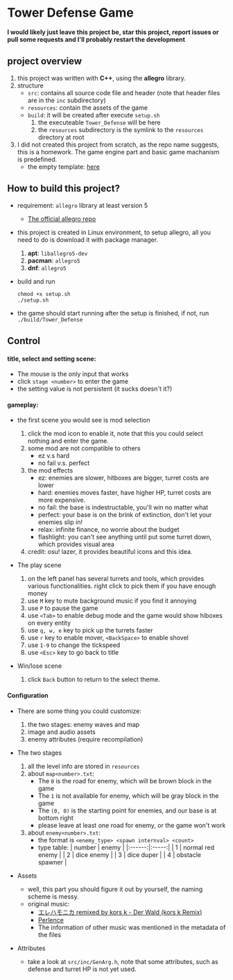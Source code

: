# Tower Defense Game

**I would likely just leave this project be, star this project, report issues or pull some requests and I'll probably restart the development**

## project overview

1. this project was written with **C++**, using the **allegro** library.
2. structure
    * ```src```: contains all source code file and header (note that header files are in the ```inc``` subdirectory)
    * ```resources```: contain the assets of the game
    * ```build```: it will be created after execute ```setup.sh```
       1. the executeable ```Tower_Defense``` will be here
       2. the ```resources``` subdirectory is the symlink to the ```resources``` directory at root
3. I did not created this project from scratch, as the repo name suggests, this is a homework. The game engine part and basic game machanism is predefined.
    * the empty template: [here](https://drive.google.com/drive/folders/1vfwRhzD4txgvNgLjqe2RoL5-qFSouses)
   
## How to build this project?

* requirement: ```allegro``` library at least version 5
  * [The official allegro repo](https://github.com/liballeg/allegro5)

* this project is created in Linux environment, to setup allegro, all you need to do is download it with package manager.
  1. **apt**: ```liballegro5-dev```
  2. **pacman**: ```allegro5```
  3. **dnf**: ```allegro5```

* build and run
    ```
    chmod +x setup.sh
    ./setup.sh
    ```
* the game should start running after the setup is finished, if not, run ```./build/Tower_Defense```

## Control

#### title, select and setting scene:
* The mouse is the only input that works
* click ```stage <number>``` to enter the game
* the setting value is not persistent (it sucks doesn't it?)

#### gameplay:
* the first scene you would see is mod selection
    1. click the mod icon to enable it, note that this you could select nothing and enter the game.
    2. some mod are not compatible to others
        * ez v.s hard
        * no fail v.s. perfect
    3. the mod effects
        * ez: enemies are slower, hitboxes are bigger, turret costs are lower
        * hard: enemies moves faster, have higher HP, turret costs are more expensive.
        * no fail: the base is indestructable, you'll win no matter what
        * perfect: your base is on the brink of extinction, don't let your enemies slip in!
        * relax: infinite finance, no worrie about the budget
        * flashlight: you can't see anything until put some turret down, which provides visual area
    4. credit: osu! lazer, it provides beautiful icons and this idea.

* The play scene
    1. on the left panel has several turrets and tools, which provides various functionalities. right click to pick them if you have enough money
    2. use ```M``` key to mute background music if you find it annoying
    3. use ```P``` to pause the game
    4. use ```<Tab>``` to enable debug mode and the game would show hiboxes on every entity
    5. use ```q, w, e``` key to pick up the turrets faster
    6. use ```r``` key to enable mover, ```<BackSpace>``` to enable shovel
    7. use ```1-9``` to change the tickspeed
    8. use ```<Esc>``` key to go back to title

* Win/lose scene
    1. click ```Back``` button to return to the select theme.

#### Configuration

* There are some thing you could customize:
    1. the two stages: enemy waves and map
    2. image and audio assets
    3. enemy attributes (require recompilation)

* The two stages
    1. all the level info are stored in ```resources```
    2. about ```map<number>.txt```:
       * The ```0``` is the road for enemy, which will be brown block in the game
       * The ```1``` is not available for enemy, which will be gray block in the game
       * The ```(0, 0)``` is the starting point for enemies, and our base is at bottom right
       * please leave at least one road for enemy, or the game won't work
    3. about ```enemy<number>.txt```:
       * the format is ```<enemy_type> <spawn internval> <count>```
       * type table:
         | number | enemy |
         |:------:|:-----:|
         | 1 | normal red enemy |
         | 2 | dice enemy |
         | 3 | dice duper |
         | 4 | obstacle spawner |
* Assets
  * well, this part you should figure it out by yourself, the naming scheme is messy.
  * original music:
    * [エレハモニカ remixed by kors k - Der Wald (kors k Remix)](https://www.youtube.com/watch?v=pvEBfEaBqNI)
    * [Perlence](https://youtu.be/uCZYK3jqNgU)
    * The information of other music was mentioned in the metadata of the files
    
* Attributes
  * take a look at ```src/inc/GenArg.h```, note that some attributes, such as defense and turret HP is not yet used.
    
